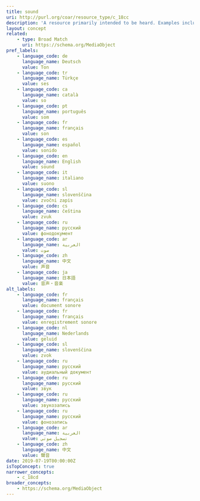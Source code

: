 ```yaml
---
title: sound
uri: http://purl.org/coar/resource_type/c_18cc
description: 'A resource primarily intended to be heard. Examples include a music playback file format, an audio compact disc, and recorded speech or sounds. [Source: http://dublincore.org/documents/dcmi-terms/#dcmitype-Sound]'
layout: concept
related:
    - type: Broad Match
      uri: https://schema.org/MediaObject
pref_labels:
    - language_code: de
      language_name: Deutsch
      value: Ton
    - language_code: tr
      language_name: Türkçe
      value: ses
    - language_code: ca
      language_name: català
      value: so
    - language_code: pt
      language_name: português
      value: som
    - language_code: fr
      language_name: français
      value: son
    - language_code: es
      language_name: español
      value: sonido
    - language_code: en
      language_name: English
      value: sound
    - language_code: it
      language_name: italiano
      value: suono
    - language_code: sl
      language_name: slovenščina
      value: zvočni zapis
    - language_code: cs
      language_name: čeština
      value: zvuk
    - language_code: ru
      language_name: русский
      value: фонодокумент
    - language_code: ar
      language_name: العربية
      value: صوت
    - language_code: zh
      language_name: 中文
      value: 声音
    - language_code: ja
      language_name: 日本語
      value: 音声・音楽
alt_labels:
    - language_code: fr
      language_name: français
      value: document sonore
    - language_code: fr
      language_name: français
      value: enregistrement sonore
    - language_code: nl
      language_name: Nederlands
      value: geluid
    - language_code: sl
      language_name: slovenščina
      value: zvok
    - language_code: ru
      language_name: русский
      value: аудиальный документ
    - language_code: ru
      language_name: русский
      value: звук
    - language_code: ru
      language_name: русский
      value: звукозапись
    - language_code: ru
      language_name: русский
      value: фонозапись
    - language_code: ar
      language_name: العربية
      value: تسجيل صوتي
    - language_code: zh
      language_name: 中文
      value: 聲音
date: 2019-07-19T00:00:00Z
isTopConcept: true
narrower_concepts:
    - c_18cd
broader_concepts:
    - https://schema.org/MediaObject
---
```


